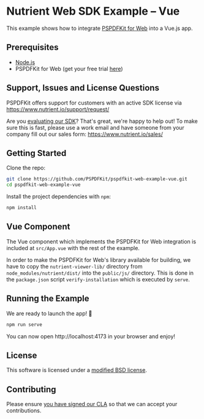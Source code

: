 # Nutrient Web SDK Example – Vue

This example shows how to integrate [PSPDFKit for Web](https://www.nutrient.io/sdk/web/) into a Vue.js app.

## Prerequisites

- [Node.js](http://nodejs.org/)
- PSPDFKit for Web (get your free trial [here](https://www.nutrient.io/try/))

## Support, Issues and License Questions

PSPDFKit offers support for customers with an active SDK license via https://www.nutrient.io/support/request/

Are you [evaluating our SDK](https://www.nutrient.io/try/)? That's great, we're happy to help out! To make sure this is fast, please use a work email and have someone from your company fill out our sales form: https://www.nutrient.io/sales/

## Getting Started

Clone the repo:

```bash
git clone https://github.com/PSPDFKit/pspdfkit-web-example-vue.git
cd pspdfkit-web-example-vue
```

Install the project dependencies with `npm`:

```bash
npm install
```

## Vue Component

The Vue component which implements the PSPDFKit for Web integration is included at `src/App.vue` with the rest of the example.

In order to make the PSPDFKit for Web's library available for building, we have to copy the `nutrient-viewer-lib/` directory from `node_modules/nutrient/dist/` into the `public/js/` directory. This is done in the `package.json` script `verify-installation` which is executed by `serve`.

## Running the Example

We are ready to launch the app! 🎉

```bash
npm run serve
```

You can now open http://localhost:4173 in your browser and enjoy!

## License

This software is licensed under a [modified BSD license](LICENSE).

## Contributing

Please ensure
[you have signed our CLA](https://www.nutrient.io/guides/web/current/miscellaneous/contributing/) so that we can
accept your contributions.
